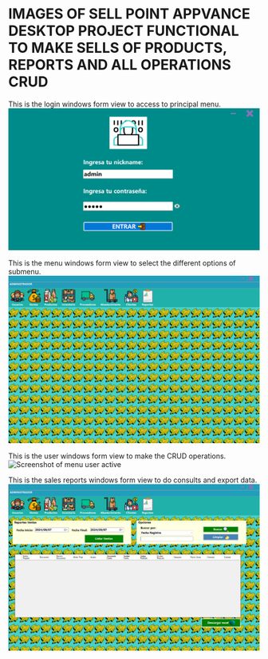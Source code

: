 # **IMAGES OF SELL POINT APPVANCE DESKTOP PROJECT FUNCTIONAL TO MAKE SELLS OF PRODUCTS, REPORTS AND ALL OPERATIONS CRUD**

This is the login windows form view to access to principal menu.
![Screenshot of login view to menu access](https://github.com/johnnydldev/Sistema_Punto_Venta/blob/design/screenshots/login_image.png)


This is the menu windows form view to select the different options of submenu.
![Screenshot of menu options inactive](https://github.com/johnnydldev/Sistema_Punto_Venta/blob/design/screenshots/menu_disable.png)


This is the user windows form view to make the CRUD operations.
![Screenshot of menu user active]()


This is the sales reports windows form view to do consults and export data.
![Screenshot of menu report sale active](https://github.com/johnnydldev/Sistema_Punto_Venta/blob/design/screenshots/menu_option_report_sell_active.png)
